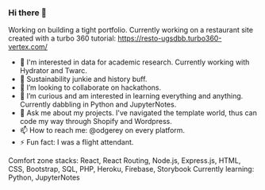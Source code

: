 ### Hi there 👋
Working on building a tight portfolio. 
Currently working on a restaurant site created with a turbo 360 tutorial: https://resto-ugsdbb.turbo360-vertex.com/ 


- 🔭 I'm interested in data for academic research. Currently working with Hydrator and Twarc. 
- 🌱 Sustainability junkie and history buff.  
- 👯 I’m looking to collaborate on hackathons. 
- 🤔 I’m curious and am interested in learning everything and anything. Currently dabbling in Python and JupyterNotes. 
- 💬 Ask me about my projects. I've navigated the template world, thus can code my way through Shopify and Wordpress. 
- 📫 How to reach me: @odgerey on every platform.
- ⚡ Fun fact: I was a flight attendant.


Comfort zone stacks: React, React Routing, Node.js, Express.js, HTML, CSS, Bootstrap, SQL, PHP, Heroku, Firebase, Storybook
Currently learning: Python, JupyterNotes 

<!--
**odgerey/odgerey** is a ✨ _special_ ✨ repository because its `README.md` (this file) appears on your GitHub profile.

Here are some ideas to get you started:

- 🔭 I’m currently working on a DJing platform, a wordpress site, a squarespace site, two shopifys and one react site. 
- 🌱 I’m currently learning history and sustainability at the University of Concordia, as well as through MOOC edX. 
- 👯 I’m looking to collaborate on hackathons. 
- 🤔 I’m looking for help with BUGS.
- 💬 Ask me about my 1001 projects.
- 📫 How to reach me: @odgerey on every platform.
- ⚡ Fun fact: I was a flight attendant.
-->
